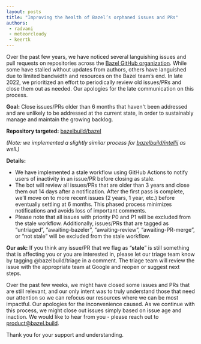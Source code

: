 ```yaml
---
layout: posts
title: "Improving the health of Bazel’s orphaned issues and PRs"
authors:
 - radvani
 - meteorcloudy
 - keertk
---
```


Over the past few years, we have noticed several languishing issues and pull requests on repositories across the [Bazel GitHub organization](https://github.com/bazelbuild). While some have stalled without updates from authors, others have languished due to limited bandwidth and resources on the Bazel team’s end. In late 2022, we prioritized an effort to periodically review old issues/PRs and close them out as needed. Our apologies for the late communication on this process.

**Goal:** Close issues/PRs older than 6 months that haven't been addressed and are unlikely to be addressed at the current state, in order to sustainably manage and maintain the growing backlog.

**Repository targeted:** [bazelbuild/bazel](https://github.com/bazelbuild/bazel)

_(Note: we implemented a slightly similar process for [bazelbuild/intellij](https://github.com/bazelbuild/intellij) as well.)_

**Details:**

- We have implemented a stale workflow using GitHub Actions to notify users of inactivity in an issue/PR before closing as stale.
- The bot will review all issues/PRs that are older than 3 years and close them out 14 days after a notification. After the first pass is complete, we’ll move on to more recent issues (2 years, 1 year, etc.) before eventually settling at 6 months. This phased process minimizes notifications and avoids loss of important comments.
- Please note that all issues with priority P0 and P1 will be excluded from the stale workflow. Additionally, issues/PRs that are tagged as “untriaged”, ”awaiting-bazeler”, “awaiting-review”, “awaiting-PR-merge”, or “not stale” will be excluded from the stale workflow.

**Our ask:** If you think any issue/PR that we flag as “**stale**” is still something that is affecting you or you are interested in, please let our triage team know by tagging @bazelbuild/triage in a comment. The triage team will review the issue with the appropriate team at Google and reopen or suggest next steps.

Over the past few weeks, we might have closed some issues and PRs that are still relevant, and our only intent was to truly understand those that need our attention so we can refocus our resources where we can be most impactful. Our apologies for the inconvenience caused. As we continue with this process, we might close out issues simply based on issue age and inaction. We would like to hear from you - please reach out to product@bazel.build.

Thank you for your support and understanding.
